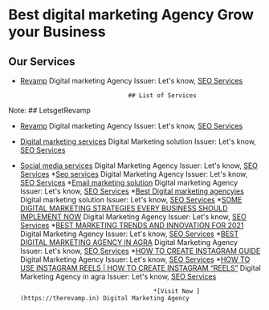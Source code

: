 # **Best digital marketing Agency Grow your Business**

## Our Services

* [Revamp](https://therevamp.in/) Digital marketing Agency
  Issuer: Let's know, [SEO Services](https://therevamp.in/services)

                                    ## List of Services

Note: ## LetsgetRevamp

* [Revamp](https://therevamp.in/) Digital marketing Agency
  Issuer: Let's know, [SEO Services](https://therevamp.in/services)
* [Digital marketing services](https://therevamp.in/) Digital Marketing solution
  Issuer: Let's know, [SEO Services](https://therevamp.in/services)
* [Social media services](https://therevamp.in/) Digital Marketing Agency
  Issuer: Let's know, [SEO Services](https://therevamp.in/services)
*[Seo services](https://therevamp.in/) Digital Marketing Agency
  Issuer: Let's know, [SEO Services](https://therevamp.in/services)
*[Email marketing solution](https://therevamp.in/) Digital marketing Agency
  Issuer: Let's know, [SEO Services](https://therevamp.in/services)
*[Best Digital marketing agencyies](https://therevamp.in/about-us/) Digital marketing solution
  Issuer: Let's know, [SEO Services](https://therevamp.in/services)
*[SOME DIGITAL MARKETING STRATEGIES EVERY BUSINESS SHOULD IMPLEMENT NOW](https://therevamp.in/some-digital-marketing-strategies-every-business-should-implement-now/) Digital Marketing Agency
Issuer: Let's know, [SEO Services](https://therevamp.in/services)
*[BEST MARKETING TRENDS AND INNOVATION FOR 2021](https://therevamp.in/best-marketing-trends-and-innovation-for-2021/) Digital Marketing Agency
Issuer: Let's know, [SEO Services](https://therevamp.in/services)
*[BEST DIGITAL MARKETING AGENCY IN AGRA](https://therevamp.in/best-digital-marketing-agency-in-agra/) Digital Marketing Agency
Issuer: Let's know, [SEO Services](https://therevamp.in/services)
*[HOW TO CREATE INSTAGRAM GUIDE](https://therevamp.in/how-to-create-instagram-guide/) Digital Marketing Agency 
Issuer: Let's know, [SEO Services](https://therevamp.in/services)
*[HOW TO USE INSTAGRAM REELS | HOW TO CREATE INSTAGRAM “REELS”](https://therevamp.in/how-to-use-instagram-reels/) Digital Marketing Agency in agra
Issuer: Let's know, [SEO Services](https://therevamp.in/services)

                                           *[Visit Now ](https://therevamp.in) Digital Marketing Agency

